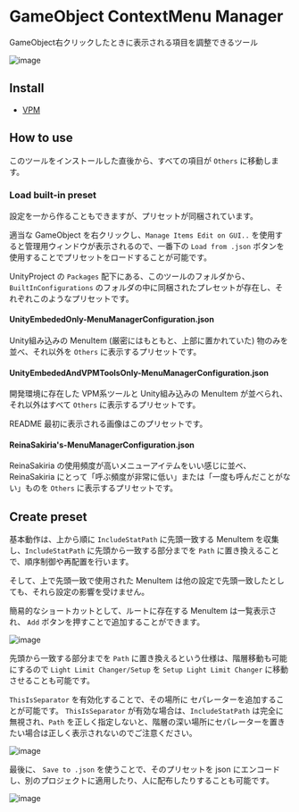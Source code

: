 # GameObject ContextMenu Manager
GameObject右クリックしたときに表示される項目を調整できるツール

![image](https://github.com/user-attachments/assets/bb69482a-de2c-4a1b-8461-ed1df32d6ed2)

## Install
- [VPM](https://rerigferl.github.io/vpm)

## How to use

このツールをインストールした直後から、すべての項目が `Others` に移動します。

### Load built-in preset

設定を一から作ることもできますが、プリセットが同梱されています。

適当な GameObject を右クリックし、`Manage Items Edit on GUI..` を使用すると管理用ウィンドウが表示されるので、一番下の `Load from .json` ボタンを使用することでプリセットをロードすることが可能です。

UnityProject の `Packages` 配下にある、このツールのフォルダから、 `BuiltInConfigurations` のフォルダの中に同梱されたプレセットが存在し、それぞれこのようなプリセットです。

#### UnityEmbededOnly-MenuManagerConfiguration.json

Unity組み込みの MenuItem (厳密にはもともと、上部に置かれていた) 物のみを並べ、それ以外を `Others` に表示するプリセットです。

#### UnityEmbededAndVPMToolsOnly-MenuManagerConfiguration.json

開発環境に存在した VPM系ツールと Unity組み込みの MenuItem が並べられ、それ以外はすべて `Others` に表示するプリセットです。

README 最初に表示される画像はこのプリセットです。

#### ReinaSakiria's-MenuManagerConfiguration.json

ReinaSakiria の使用頻度が高いメニューアイテムをいい感じに並べ、ReinaSakiria にとって「呼ぶ頻度が非常に低い」または「一度も呼んだことがない」ものを `Others` に表示するプリセットです。

## Create preset

基本動作は、上から順に `IncludeStatPath` に先頭一致する MenuItem を収集し、`IncludeStatPath` に先頭から一致する部分までを `Path` に置き換えることで、順序制御や再配置を行います。

そして、上で先頭一致で使用された MenuItem は他の設定で先頭一致したとしても、それら設定の影響を受けません。

簡易的なショートカットとして、ルートに存在する MenuItem は一覧表示され、 `Add` ボタンを押すことで追加することができます。

![image](https://github.com/user-attachments/assets/78cb071f-d884-446d-a19b-63265f234f56)


先頭から一致する部分までを `Path` に置き換えるという仕様は、階層移動も可能にするので  `Light Limit Changer/Setup` を `Setup Light Limit Changer` に移動させることも可能です。

`ThisIsSeparator` を有効化することで、その場所に セパレーターを追加することが可能です。
`ThisIsSeparator` が有効な場合は、`IncludeStatPath` は完全に無視され、`Path` を正しく指定しないと、階層の深い場所にセパレーターを置きたい場合は正しく表示されないのでご注意ください。

![image](https://github.com/user-attachments/assets/e115d158-986e-4b78-82bb-8942ad51e7d9)

最後に、 `Save to .json` を使うことで、そのプリセットを json にエンコードし、別のプロジェクトに適用したり、人に配布したりすることも可能です。

![image](https://github.com/user-attachments/assets/c6847c4b-342c-4de6-a3df-dae37f798f9e)
